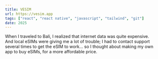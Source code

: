 ```yaml
---
title: VESIM
url: https://vesim.app
tags: ["react", "react native", "javascript", "tailwind", "git"]
date: 2025
---
```


When I traveled to Bali, I realized that internet data was quite expensive. And local eSIMs were giving me a lot of trouble; I had to contact support several times to get the eSIM to work... so I thought about making my own app to buy eSIMs, for a more affordable price.
